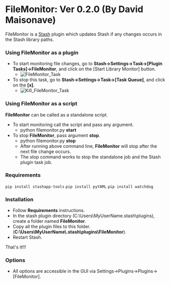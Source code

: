 # FileMonitor: Ver 0.2.0 (By David Maisonave)
FileMonitor is a [Stash](https://github.com/stashapp/stash) plugin which updates Stash if any changes occurs in the Stash library paths.

### Using FileMonitor as a plugin
- To start monitoring file changes, go to **Stash->Settings->Task->[Plugin Tasks]->FileMonitor**, and click on the [Start Library Monitor] button.
  - ![FileMonitor_Task](https://github.com/user-attachments/assets/f275a70f-8e86-42a4-b2c1-98b3f4935334)
- To stop this task, go to **Stash->Settings->Task->[Task Queue]**, and click on the **[x]**.
  - ![Kill_FileMonitor_Task](https://github.com/user-attachments/assets/a3f4abca-f3a2-49fa-9db5-e0c733e0aeb1)

### Using FileMonitor as a script
**FileMonitor** can be called as a standalone script.
- To start monitoring call the script and pass any argument.
  - python filemonitor.py **start**
- To stop **FileMonitor**, pass argument **stop**.
  - python filemonitor.py **stop**
  - After running above command line, **FileMonitor** will stop after the next file change occurs.
  - The stop command works to stop the standalone job and the Stash plugin task job.

### Requirements
`pip install stashapp-tools`
`pip install pyYAML`
`pip install watchdog`

### Installation
- Follow **Requirements** instructions.
- In the stash plugin directory (C:\Users\MyUserName\.stash\plugins), create a folder named **FileMonitor**.
- Copy all the plugin files to this folder.(**C:\Users\MyUserName\\.stash\plugins\FileMonitor**).
- Restart Stash.

That's it!!!

### Options
- All options are accessible in the GUI via Settings->Plugins->Plugins->[FileMonitor].


